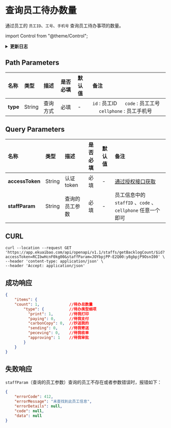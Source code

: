 # 查询员工待办数量
通过员工的 `员工ID`、`工号`、`手机号` 查询员工待办事项的数量。

import Control from "@theme/Control";

<Control
method="GET"
url="/api/openapi/v1.1/staffs/getBacklogCount/$`type`"
/>

<details>
  <summary><b>更新日志</b></summary>
  <div>

  [**1.2.0**](/docs/open-api/notice/update-log#120) -> 🚀 接口升级 `v1.1` 版本，新增了响应数据中返回详细待办类型及数量。<br/>

  </div>
</details>

## Path Parameters

| 名称 | 类型 | 描述 | 是否必填 | 默认值 | 备注 |
| :--- | :--- | :--- | :--- |:--- | :--- |
| **type** | String | 查询方式 | 必填 | - | `id` : 员工ID &emsp; `code` : 员工工号 &emsp; `cellphone` : 员工手机号 |

## Query Parameters

| 名称 | 类型 | 描述 | 是否必填 | 默认值 | 备注 |
| :--- | :--- | :--- | :--- |:--- | :--- |
| **accessToken** | String  | 认证token	   | 必填 | - | [通过授权接口获取](/docs/open-api/getting-started/auth) |
| **staffParam**  | String  | 查询的员工参数  | 必填 | - | 员工信息中的 `staffID` 、`code` 、`cellphone` 任意一个即可 | 

## CURL
```shell
curl --location --request GET 'https://app.ekuaibao.com/api/openapi/v1.1/staffs/getBacklogCount/$id?accessToken=RCIbwHcnF0kg00&staffParam=JOYbpjPP-E2Q00:y8gbpjP9OsnI00' \
--header 'content-type: application/json' \
--header 'Accept: application/json'
```

## 成功响应
```json
{
    "items": {
    "count": 1,             //待办总数量
        "type": {           //待办类型细项
          "print": 1,       //待我打印
          "paying": 0,      //待我支付
          "carbonCopy": 0,  //抄送我的
          "sending": 0,     //待我寄送
          "peceving": 0,    //待我收单
          "approving": 1    //待我审批
        }
    }
}
```

## 失败响应
`staffParam`（查询的员工参数）查询的员工不存在或者参数错误时，报错如下：
```json
{
    "errorCode": 412,
    "errorMessage": "未查找到此员工信息",
    "errorDetails": null,
    "code": null,
    "data": null
}
```